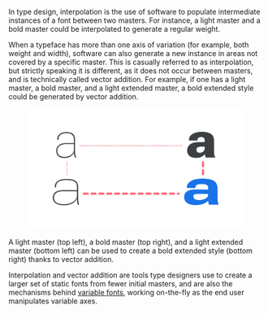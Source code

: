 In type design, interpolation is the use of software to populate intermediate instances of a font between two masters. For instance, a light master and a bold master could be interpolated to generate a regular weight.

When a typeface has more than one axis of variation (for example, both weight and width), software can also generate a new instance in areas not covered by a specific master. This is casually referred to as interpolation, but strictly speaking it is different, as it does not occur between masters, and is technically called vector addition. For example, if one has a light master, a bold master, and a light extended master, a bold extended style could be generated by vector addition.

<figure>

![INSERT_ALT](images/thumbnail.svg)

</figure>
<figcaption>A light master (top left), a bold master (top right), and a light extended master (bottom left) can be used to create a bold extended style (bottom right) thanks to vector addition.</figcaption>

Interpolation and vector addition are tools type designers use to create a larger set of static fonts from fewer initial masters, and are also the mechanisms behind [variable fonts](https://fonts.google.com/knowledge/introducing_type/introducing_variable_fonts), working on-the-fly as the end user manipulates variable axes.
